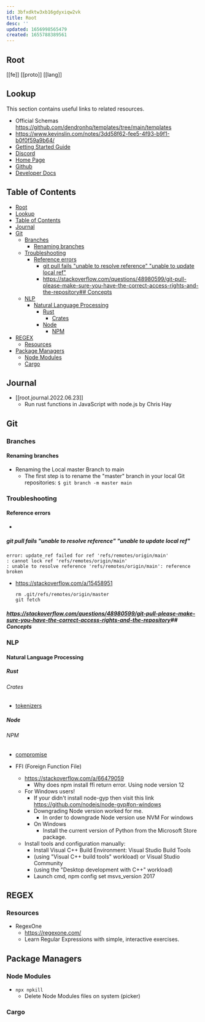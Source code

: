 ```yaml
---
id: 3bfxdktw3xb16gdyxiqw2vk
title: Root
desc: ''
updated: 1656998565479
created: 1655788389561
---
```

## Root

[[fe]]
[[proto]]
[[lang]]

## Lookup

This section contains useful links to related resources.

- Official Schemas <https://github.com/dendronhq/templates/tree/main/templates>
- <https://www.kevinslin.com/notes/3dd58f62-fee5-4f93-b9f1-b0f0f59a9b64/>
- [Getting Started Guide](https://link.dendron.so/6b25)
- [Discord](https://link.dendron.so/6b23)
- [Home Page](https://wiki.dendron.so/)
- [Github](https://link.dendron.so/6b24)
- [Developer Docs](https://docs.dendron.so/)

## Table of Contents

<!-- Amoeba Structure Flat Hiearchy -->

- [Root](#root)
- [Lookup](#lookup)
- [Table of Contents](#table-of-contents)
- [Journal](#journal)
- [Git](#git)
  - [Branches](#branches)
    - [Renaming branches](#renaming-branches)
  - [Troubleshooting](#troubleshooting)
    - [Reference errors](#reference-errors)
      - [git pull fails "unable to resolve reference" "unable to update local ref"](#git-pull-fails-unable-to-resolve-reference-unable-to-update-local-ref)
      - [https://stackoverflow.com/questions/48980599/git-pull-please-make-sure-you-have-the-correct-access-rights-and-the-repository## Concepts](#httpsstackoverflowcomquestions48980599git-pull-please-make-sure-you-have-the-correct-access-rights-and-the-repository-concepts)
  - [NLP](#nlp)
    - [Natural Language Processing](#natural-language-processing)
      - [Rust](#rust)
        - [Crates](#crates)
      - [Node](#node)
        - [NPM](#npm)
- [REGEX](#regex)
  - [Resources](#resources)
- [Package Managers](#package-managers)
  - [Node Modules](#node-modules)
  - [Cargo](#cargo)

## Journal

- [[root.journal.2022.06.23]]
  - Run rust functions in JavaScript with node.js by Chris Hay

## Git

### Branches

#### Renaming branches

- Renaming the Local master Branch to main
  - The first step is to rename the "master" branch in your local Git repositories:
  `$ git branch -m master main`

### Troubleshooting

#### Reference errors

-

##### git pull fails "unable to resolve reference" "unable to update local ref"

  ```shell
  error: update_ref failed for ref 'refs/remotes/origin/main'
  : cannot lock ref 'refs/remotes/origin/main'
  : unable to resolve reference 'refs/remotes/origin/main': reference broken
  ```

- <https://stackoverflow.com/a/15458951>

  ```shell
  rm .git/refs/remotes/origin/master
  git fetch
  ```

##### <https://stackoverflow.com/questions/48980599/git-pull-please-make-sure-you-have-the-correct-access-rights-and-the-repository>## Concepts

### NLP

#### Natural Language Processing

##### Rust

###### Crates

- [tokenizers](https://crates.io/crates/tokenizers)

##### Node

###### NPM

- [compromise](https://www.npmjs.com/package/compromise)

- FFI (Foreign Function File)
  - <https://stackoverflow.com/a/66479059>
    - Why does npm install ffi return error. Using node version 12
  - For Windows users!
    - If your didn't install node-gyp then visit this link <https://github.com/nodejs/node-gyp#on-windows>
    - Downgrading Node version worked for me.
      - In order to downgrade Node version use NVM For windows
    - On Windows
      - Install the current version of Python from the Microsoft Store package.
  - Install tools and configuration manually:
    - Install Visual C++ Build Environment: Visual Studio Build Tools
    - (using "Visual C++ build tools" workload) or Visual Studio Community
    - (using the "Desktop development with C++" workload)
    - Launch cmd, npm config set msvs_version 2017

## REGEX

### Resources

- RegexOne
  - <https://regexone.com/>
  - Learn Regular Expressions with simple, interactive exercises.

## Package Managers

### Node Modules

- `npx npkill`
  - Delete Node Modules files on system (picker)

### Cargo
